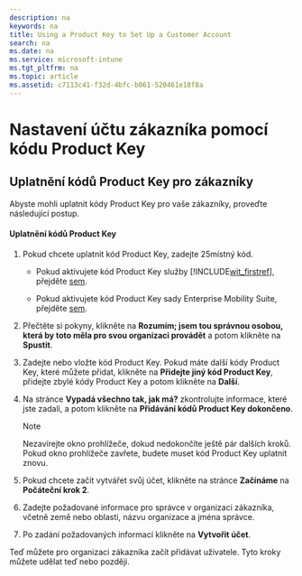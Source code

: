 ```yaml
---
description: na
keywords: na
title: Using a Product Key to Set Up a Customer Account
search: na
ms.date: na
ms.service: microsoft-intune
ms.tgt_pltfrm: na
ms.topic: article
ms.assetid: c7113c41-f32d-4bfc-b061-520461e18f8a
---
```

# Nastaven&#237; &#250;čtu z&#225;kazn&#237;ka pomoc&#237; k&#243;du Product Key

## Uplatnění kódů Product Key pro zákazníky
Abyste mohli uplatnit kódy Product Key pro vaše zákazníky, proveďte následující postup.

#### Uplatnění kódů Product Key

1.  Pokud chcete uplatnit kód Product Key, zadejte 25místný kód.

    -   Pokud aktivujete kód Product Key služby [!INCLUDE[wit_firstref](../Token/wit_firstref_md.md)], přejděte [sem](https://account.manage.microsoft.com/commerce/productkeystart.aspx).

    -   Pokud aktivujete kód Product Key sady Enterprise Mobility Suite, přejděte [sem](http://www.microsoft.com/ems/open).

2.  Přečtěte si pokyny, klikněte na **Rozumím; jsem tou správnou osobou, která by toto měla pro svou organizaci provádět** a potom klikněte na **Spustit**.

3.  Zadejte nebo vložte kód Product Key. Pokud máte další kódy Product Key, které můžete přidat, klikněte na **Přidejte jiný kód Product Key**, přidejte zbylé kódy Product Key a potom klikněte na **Další**.

4.  Na stránce **Vypadá všechno tak, jak má?** zkontrolujte informace, které jste zadali, a potom klikněte na **Přidávání kódů Product Key dokončeno**.

    > [!NOTE]
    > Nezavírejte okno prohlížeče, dokud nedokončíte ještě pár dalších kroků. Pokud okno prohlížeče zavřete, budete muset kód Product Key uplatnit znovu.

5.  Pokud chcete začít vytvářet svůj účet, klikněte na stránce **Začínáme** na **Počáteční krok 2**.

6.  Zadejte požadované informace pro správce v organizaci zákazníka, včetně země nebo oblasti, názvu organizace a jména správce.

7.  Po zadání požadovaných informací klikněte na **Vytvořit účet**.

Teď můžete pro organizaci zákazníka začít přidávat uživatele. Tyto kroky můžete udělat teď nebo později.

